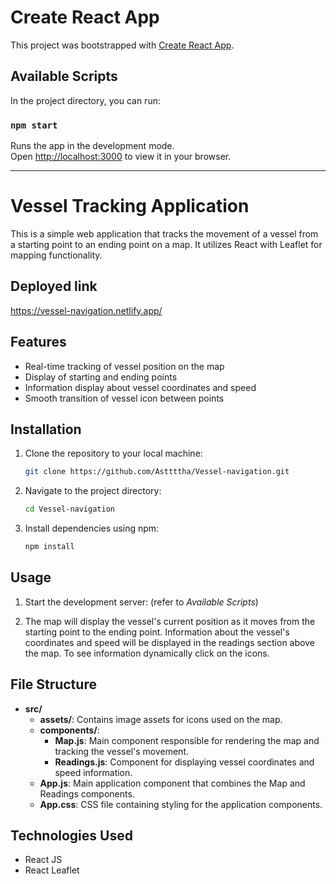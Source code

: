 # Create React App

This project was bootstrapped with [Create React App](https://github.com/facebook/create-react-app).

## Available Scripts

In the project directory, you can run:

### `npm start`

Runs the app in the development mode.\
Open [http://localhost:3000](http://localhost:3000) to view it in your browser.

---

# Vessel Tracking Application

This is a simple web application that tracks the movement of a vessel from a starting point to an ending point on a map. It utilizes React with Leaflet for mapping functionality.

## Deployed link

https://vessel-navigation.netlify.app/

## Features

- Real-time tracking of vessel position on the map
- Display of starting and ending points
- Information display about vessel coordinates and speed
- Smooth transition of vessel icon between points

## Installation

1. Clone the repository to your local machine:

   ```bash
   git clone https://github.com/Asttttha/Vessel-navigation.git
   ```

2. Navigate to the project directory:

   ```bash
   cd Vessel-navigation
   ```

3. Install dependencies using npm:

   ```bash
   npm install
   ```

## Usage

1. Start the development server: (refer to _Available Scripts_)

3. The map will display the vessel's current position as it moves from the starting point to the ending point. Information about the vessel's coordinates and speed will be displayed in the readings section above the map. To see information dynamically click on the icons.

## File Structure

- **src/**
  - **assets/**: Contains image assets for icons used on the map.
  - **components/**:
    - **Map.js**: Main component responsible for rendering the map and tracking the vessel's movement.
    - **Readings.js**: Component for displaying vessel coordinates and speed information.
  - **App.js**: Main application component that combines the Map and Readings components.
  - **App.css**: CSS file containing styling for the application components.

## Technologies Used

- React JS
- React Leaflet
